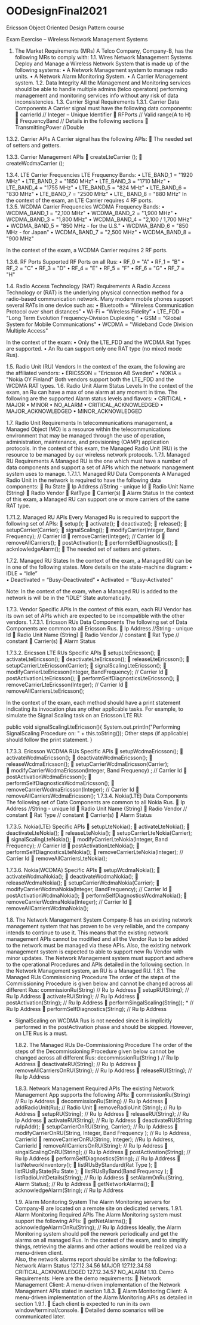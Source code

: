 # OODesignFinal2021
Ericsson Object Oriented Design Pattern course

Exam Exercise – Wireless Network Management Systems 
1.	The Market Requirements (MRs)
A Telco Company,  Company-B,  has the following MRs to comply with:
  1.1.	Wires Network Management Systems
  Deploy and Manage a Wireless Network System that is made up of the following systems:
  •	A Network Management system to manage radio units.
  •	A Network Alarm Monitoring System.
  •	A Carrier Management system.
  1.2.	Data Integrity
  All  the Management and Monitoring services should be able to handle multiple admins (telco operators) performing management and monitoring services info without any risk of data inconsistencies.
  1.3.	Carrier Signal Requirements
  1.3.1.	Carrier Data Components
   A Carrier signal must have the following data components:
  	carrierId   // Integer – Unique Identifier
  	RFPorts  //   Valid range(A to H)
  	FrequencyBand   // Details in the following sections
  	TransmittingPower   //Double 

  1.3.2.	Carrier APIs
   A Carrier signal has the following APIs:
  	The needed set of setters and getters.

  1.3.3.	Carrier Management APIs
  	createLteCarrier (<set of applicable attributes>);
  	createWcdmaCarrier (<set of applicable attributes>);

  1.3.4.	LTE Carrier Frequencies
  LTE Frequency Bands:
  •	LTE_BAND_1  = "1920 MHz"
  •	LTE_BAND_2  = "1850 MHz"
  •	LTE_BAND_3  = "1710 MHz"
  •	LTE_BAND_4  = "1755 MHz"
  •	LTE_BAND_5  = "824 MHz"
  •	LTE_BAND_6  = "830 MHz"
  •	LTE_BAND_7  = "2500 MHz"
  •	LTE_ BAND_8 = "880 MHz"
      In the context of the exam, an LTE Carrier requires 4 RF ports.		
  1.3.5.	WCDMA Carrier Frequencies
  WCDMA Frequency Bands:
  •	WCDMA_BAND_1  = "2,100 MHz"
  •	WCDMA_BAND_2  = "1,900 MHz" 
  •	WCDMA_BAND_3  = "1,800 MHz" 
  •	WCDMA_BAND_4  = "2,100 / 1,700 MHz"
  •	WCDMA_BAND_5  = "850 MHz - for the U.S."
  •	WCDMA_BAND_6  = "850 MHz - for Japan"
  •	WCDMA_BAND_7  = "2,500 MHz"
  •	WCDMA_BAND_8  = "900 MHz"

  In the context of the exam, a WCDMA Carrier requires 2 RF ports.

  1.3.6.	RF Ports
  Supported RF Ports on all Rus:
  •	RF_0 = "A"
  •	RF_1 = "B"
  •	RF_2 = "C"
  •	RF_3 = "D"
  •	RF_4 = "E"
  •	RF_5 = "F"
  •	RF_6 = "G"
  •	RF_7 = "H"

  1.4.	Radio Access Technology (RAT) Requirements
  A Radio Access Technology or (RAT) is the underlying physical connection method for a radio-based communication network. 
  Many modern mobile phones support several RATs in one device such as:
  •	Bluetooth  	= “Wireless Communication Protocol over short distances”
  •	Wi-Fi         	= “Wireless Fidelity” 
  •	LTE_FDD   	= "Long Term Evolution Frequency-Division Duplexing "
  •	GSM          	= "Global System for Mobile Communications"
  •	WCDMA   	= "Wideband Code Division Multiple Access"

In the context of the exam:
•	Only the LTE_FDD and the WCDMA Rat Types are supported.
•	An Ru can support only one RAT type (no mixed mode Rus).

  1.5.	Radio Unit (RU) Vendors
  In the context of the exam, the following are the affiliated vendors:
  •	ERICSSON 	= "Ericsson AB Sweden"
  •	NOKIA 	= "Nokia OY Finland"
  Both vendors support both the LTE_FDD and the WCDMA RAT types.
  1.6.	Radio Unit Alarm Status Levels
  In the context of the exam, an Ru can have a max of one alarm at any moment in time. The following are the supported  Alarm status levels and flavors:
  •	CRITICAL
  •	MAJOR
  •	MINOR
  •	NO_ALARM
  •	CRITICAL_ACKNOWLEDGED
  •	MAJOR_ACKNOWLEDGED
  •	MINOR_ACKNOWLEDGED

  1.7.	Radio Unit Requirements 
  In telecommunications management, a Managed Object (MO) is a resource within the telecommunications environment that may be managed through the use of operation, administration, maintenance, and provisioning (OAMP) application protocols.
  In the context of this exam, the Managed Radio Unit (RU) is the resource to be managed by our wireless network protocols.
  1.7.1.	Managed RU Requirements
  A Managed RU is the one which must have a number of data components and support a set of APIs which the network management system uses to manage.
  1.7.1.1.	Managed RU Data Components
  A Managed Radio Unit in the network is required to have the following data components:
  	Ru State 
  	Ip Address   //String - unique Id
  	Radio Unit Name (String)
  	Radio Vendor
  	RatType
  	Carrier(s)
  	Alarm Status
  In the context of this exam, a Managed RU can  support one or more carriers of the same RAT type.

  1.7.1.2.	Managed RU APIs
  Every Managed Ru is required to support the following set of APIs:
  	setup();
  	activate();
  	deactivate();
  	release();
  	setupCarrier(Carrier);
  	signalScaling();
  	modifyCarrier(Integer, Band Frequency); // Carrier Id
  	removeCarrier(Integer);    // Carrier Id
  	removeAllCarriers();
  	postActivation();
  	performSelfDiagnostics();
  	acknlowledgeAlarm();
  	The needed set of setters and getters.


  1.7.2.	Managed RU States
  In the context of the exam, a Managed RU can be in one of the following states. More details on the state-machine diagram:
  •	IDLE = “Idle”  
  •	Deactivated = “Busy-Deactivated”
  •	Activated = “Busy-Activated”

 



Note: In the context of the exam, when a Managed RU is added to the network is will be in the “IDLE” State automatically.

  1.7.3.	Vendor Specific APIs
  In the context of this exam, each RU Vendor has its own set of APIs which are expected to be incompatible with the other vendors.
  1.7.3.1.	Ericsson RUs Data Components
  The following set of Data Components are common to all Ericsson Rus.
  	Ip Address   //String - unique Id
  	Radio Unit Name (String)
  	Radio Vendor  // constant
  	Rat Type           // constant
  	Carrier(s)
  	Alarm Status

  1.7.3.2.	Ericsson LTE RUs Specific APIs
  	setupLteEricsson();
  	activateLteEricsson();
  	deactivateLteEricsson();
  	releaseLteEricsson();
  	setupCarrierLteEricsson(Carrier);
  	signalScalingLteEricsson();
  	modifyCarrierLteEricsson(Integer, BandFrequency);  // Carrier Id
  	postActivationLteEricsson();
  	performSelfDiagnosticsLteEricsson();
  	removeCarrierLteEricsson(Integer);    // Carrier Id
  	removeAllCarriersLteEricsson();

In the context of the exam, each method should have a print statement indicating its invocation plus any other applicable tasks.
For example, to simulate the Signal Scaling task on an Ericsson LTE RU:

public void signalScalingLteEricsson(){
	System.out.println("Performing SignalScaling Procedure on: " + this.toString());
	 Other steps (if applicable) should follow the print statement.
}

  1.7.3.3.	Ericsson WCDMA RUs Specific APIs
  	setupWcdmaEricsson();
  	activateWcdmaEricsson();
  	deactivateWcdmaEricsson();
  	releaseWcdmaEricsson();
  	setupCarrierWcdmaEricsson(Carrier);  
  	modifyCarrierWcdmaEricsson(Integer, Band Frequency) ; // Carrier Id
  	postActivationWcdmaEricsson();
  	performSelfDiagnosticsWcdmaEricsson();
  	removeCarrierWcdmaEricsson(Integer);    // Carrier Id
  	removeAllCarriersWcdmaEricsson();
  1.7.3.4.	Nokia(LTE) Data Components
  The following set of Data Components are common to all Nokia Rus.
  	Ip Address   //String - unique Id
  	Radio Unit Name (String)
  	Radio Vendor  // constant
  	Rat Type           // constant
  	Carrier(s)
  	Alarm Status

  1.7.3.5.	Nokia(LTE) Specific APIs
  	setupLteNokia();
  	activateLteNokia();
  	deactivateLteNokia();
  	releaseLteNokia();
  	setupCarrierLteNokia(Carrier);
  	signalScalingLteNokia();
  	modifyCarrierLteNokia(Integer, Band Frequency);  // Carrier Id
  	postActivationLteNokia();
  	performSelfDiagnosticsLteNokia();
  	removeCarrierLteNokia(Integer);   // Carrier Id
  	removeAllCarriersLteNokia();


  1.7.3.6.	 Nokia(WCDMA) Specific APIs
  	setupWcdmaNokia();
  	activateWcdmaNokia();
  	deactivateWcdmaNokia();
  	releaseWcdmaNokia();
  	setupCarrierWcdmaNokia(Carrier); 
  	modifyCarrierWcdmaNokia(Integer, BandFrequency); // Carrier Id
  	postActivationWcdmaNokia();
  	performSelfDiagnosticsWcdmaNokia();
  	removeCarrierWcdmaNokia(Integer);    // Carrier Id
  	removeAllCarriersWcdmaNokia();






  1.8.	The Network Management System
  Company-B has an existing network management system that has proven to be very reliable, and the company intends to continue to use it. This means that the existing network management APIs cannot be modified and all the Vendor Rus to be added to the network must be managed via these APIs. 
  Also, the existing network management system is expected to able to support new Ru Vendor with minor updates.
  The Network Management system must support and adhere to the operational Procedures and APIs detailed in the following section.
  In the Network Management system, an RU is a Managed RU.
  1.8.1.	The Managed RUs Commissioning Procedure
  The order of the steps of the Commissioning Procedure is given below and cannot be changed across all different Rus:
  commissionRu(String)   // Ru Ip Address
  	setupRU(String);  // Ru Ip Address
  	activateRU(String); // Ru Ip Address
  	postActivation(String);   // Ru Ip Address
  	performSingalScaling(String)); * // Ru Ip Address
  	performSelfDiagnostics(String);  // Ru Ip Address

* SignalScaling  on WCDMA Rus is not needed since it is implicitly performed in the postActivation phase and should be skipped. However, on LTE Rus is a must.

  1.8.2.	The Managed RUs De-Commissioning Procedure
  The order of the steps of the Decommissioning Procedure given below cannot be changed across all different Rus:
  decommissionRu(String )  // Ru Ip Address
  	deactivateRU(String);   // Ru Ip Address
  	removeAllCarriersOnRU(String);  // Ru Ip Address
  	releaseRU(String);  // Ru Ip Address





  1.8.3.	Network Management Required APIs
  The existing Network Management App supports the following APIs:
  	commissionRu(String)   // Ru Ip Address
  	decommissionRu(String)   // Ru Ip Address
  	addRadioUnit(Ru);    // Radio Unit
  	removeRadioUnit (String); // Ru Ip Address
  	setupRU(String); // Ru Ip Address
  	releaseRU(String);   // Ru Ip Address
  	activateRU(String);  // Ru Ip Address
  	deactivateRU(String ruIpAddr);
  	setupCarrierOnRU(String, Carrier);  // Ru Ip Address
  	modifyCarrierOnRU(String, Integer, Band Frequency ); // Ru Ip Address, CarrierId
  	removeCarrierOnRU(String, Integer);   //Ru Ip Address, CarrierId
  	removeAllCarriersOnRU(String);   // Ru Ip Address
  	singalScalingOnRU(String);  // Ru Ip Address
  	postActivation(String);   // Ru Ip Address
  	performSelfDiagnostics(String);  // Ru Ip Address
  	listNetworkInventory();
  	listRUsByStandard(Rat Type );
  	listRUsByState(Ru State );
  	listRUsByBand(Band Frequency );
  	listRadioUnitDetails(String);  // Ru Ip Address
  	setAlarmOnRu(String, Alarm Status); // Ru Ip Address
  	getNetworkAlarms();
  	acknowledgeAlarm(String); // Ru Ip Address

  1.9.	Alarm  Monitoring System
  The Alarm Monitoring servers for Company-B are located on a remote site on dedicated servers.
  1.9.1.	Alarm  Monitoring Required APIs
  The Alarm Monitoring system must support the following APIs:
  	getNetAlarms();
  	acknowledgeAlarmOnRu(String);  // Ru Ip Address
  Ideally, the Alarm Monitoring system should poll the nework periodically and get the alarms on all managed Rus.
  In the context of the exam, and to simplify things, retrieving the alarms and other actions would be realized via a menu-driven client.	
  Also, the network alarms report should be similar to the following:
  Network Alarm Status
  127.12.34.56 <RU Name> MAJOR
  127.12.34.58 <RU Name> CRITICAL_ACKNOWLEDGED
  127.12.34.57 <RU Name> NO_ALARM
  1.10.	Demo Requirements:
  Here are the demo requirements:
  	Network Management Client: A menu-driven implementation of the Network Management APIs stated in section 1.8.3.
  	Alarm Monitoring Client: A menu-driven implementation of the Alarm Monitoring APIs as detailed in section 1.9.1.
  	Each client is expected to run in its own window/terminal/console.
  	Detailed demo scenarios will be communicated later.

